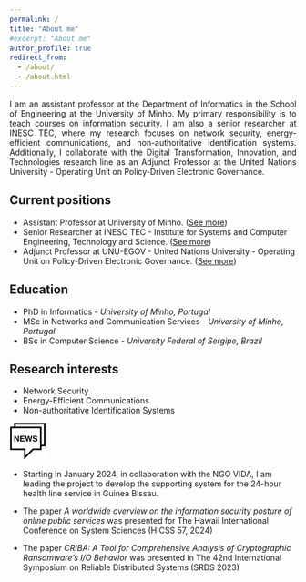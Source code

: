 ```yaml
---
permalink: /
title: "About me"
#excerpt: "About me"
author_profile: true
redirect_from: 
  - /about/
  - /about.html
---
```


<div style='text-align: justify;'>
  I am an assistant professor at the Department of Informatics in the School of Engineering at the University of Minho. My primary responsibility is to teach courses on information security. I am also a senior researcher at INESC TEC, where my research focuses on network security, energy-efficient communications, and non-authoritative identification systems. Additionally, I collaborate with the Digital Transformation, Innovation, and Technologies research line as an Adjunct Professor at the United Nations University - Operating Unit on Policy-Driven Electronic Governance. 
</div>

## Current positions
- Assistant Professor at University of Minho. ([See more](https://www4.di.uminho.pt/~jno/sitedi/nm_6687.html))
- Senior Researcher at INESC TEC - Institute for Systems and Computer Engineering, Technology and Science. ([See more](https://www.inesctec.pt/en/people/joao-marco))
- Adjunct Professor at UNU-EGOV - United Nations University - Operating Unit on Policy-Driven Electronic Governance. ([See more](https://egov.unu.edu/experts/joao-marco-silva.html#profile))



## Education
- PhD in Informatics - *University of Minho, Portugal*
- MSc in Networks and Communication Services - *University of Minho, Portugal*
- BSc in Computer Science - *University Federal of Sergipe, Brazil*


## Research interests
- Network Security
- Energy-Efficient Communications
- Non-authoritative Identification Systems


![](/images/news64.png)

- Starting in January 2024, in collaboration with the NGO VIDA, I am leading the project to develop the supporting system for the 24-hour health line service in Guinea Bissau.

- The paper *A worldwide overview on the information security posture of online public services* was presented for The Hawaii International Conference on System Sciences (HICSS 57, 2024)

- The paper *CRIBA: A Tool for Comprehensive Analysis of Cryptographic Ransomware’s I/O Behavior* was presented in The 42nd International Symposium on Reliable Distributed Systems (SRDS 2023)

